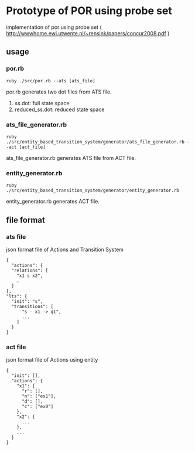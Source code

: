 Prototype of POR using probe set
======================
implementation of por using probe set ( http://wwwhome.ewi.utwente.nl/~rensink/papers/concur2008.pdf )
 
usage
------
### por.rb ###
    ruby ./src/por.rb --ats [ats_file]

por.rb generates two dot files from ATS file.

1. ss.dot: full state space
2. reduced_ss.dot: reduced state space

### ats_file_generator.rb ###
    ruby ./src/entity_based_transition_system/generator/ats_file_generator.rb --act [act_file]
ats_file_generator.rb generates ATS file from ACT file.

### entity_generator.rb ###
    ruby ./src/entity_based_transition_system/generator/entity_generator.rb
entity_generator.rb generates ACT file.

file format
------
### ats file ###
json format file of Actions and Transition System

    {    
      "actions": {
      "relations": [
        "x1 s x2",
        …
      ]
    },
    "lts": {
      "init": "s",
      "transitions": [
          "s - x1 -> q1",
          ...
        ]
      }
    }

### act file ###
json format file of Actions using entity

    {
      "init": [],
      "actions": {
        "x1": {
          "r": [],
          "n": ["ex1"],
          "d": [],
          "c": ["ex0"]
        },
        "x2": {
          ...
        },
        ...
      }
    }